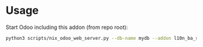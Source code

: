 # Usage

Start Odoo including this addon (from repo root):

```bash
python3 scripts/nix_odoo_web_server.py --db-name mydb --addon l10n_ba_sifra_in_documents
```
